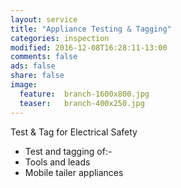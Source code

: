 ```yaml
---
layout: service
title: "Appliance Testing & Tagging"
categories: inspection
modified: 2016-12-08T16:28:11-13:00
comments: false
ads: false
share: false
image:
  feature:  branch-1600x800.jpg
  teaser:   branch-400x250.jpg
---
```

Test & Tag for Electrical Safety  

 - Test and tagging of:- 
 - Tools and leads
 - Mobile tailer appliances